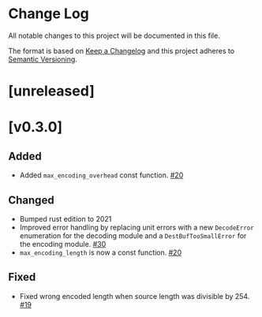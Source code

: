 Change Log
=======

All notable changes to this project will be documented in this file.

The format is based on [Keep a Changelog](http://keepachangelog.com/)
and this project adheres to [Semantic Versioning](http://semver.org/).

# [unreleased]

# [v0.3.0]

## Added

- Added `max_encoding_overhead` const function.
  [#20](https://github.com/jamesmunns/cobs.rs/pull/20)

## Changed

- Bumped rust edition to 2021
- Improved error handling by replacing unit errors with a new `DecodeError` enumeration for
  the decoding module and a `DestBufTooSmallError` for the encoding module.
  [#30](https://github.com/jamesmunns/cobs.rs/pull/30)
- `max_encoding_length` is now a const function. [#20](https://github.com/jamesmunns/cobs.rs/pull/20)

## Fixed

- Fixed wrong encoded length when source length was divisible by 254.
  [#19](https://github.com/jamesmunns/cobs.rs/issues/19)
